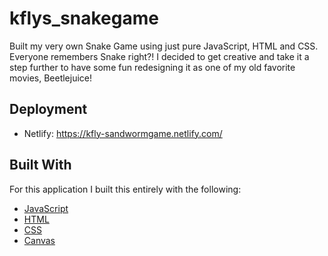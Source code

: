 # kflys_snakegame
Built my very own Snake Game using just pure JavaScript, HTML and CSS. Everyone remembers Snake right?! I decided to get creative and take it a step further to have some fun redesigning it as one of my old favorite movies, Beetlejuice! 

## Deployment 
* Netlify: https://kfly-sandwormgame.netlify.com/ 

## Built With
For this application I built this entirely with the following: 
* [JavaScript](https://www.w3schools.com/js/) 
* [HTML](https://www.w3schools.com/html/)
* [CSS](https://www.w3schools.com/css/)
* [Canvas](https://developer.mozilla.org/en-US/docs/Web/HTML/Element/canvas)
